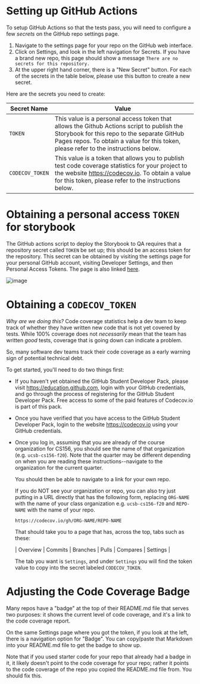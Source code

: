 # Setting up GitHub Actions

To setup GitHub Actions so that the tests pass, you will need to configure
a few *secrets* on the GitHub repo settings page.

1. Navigate to the settings page for your repo on the GitHub web interface.
2. Click on Settings, and look in the left navigation for Secrets.  If you
   have a brand new repo, this page should show a message `There are no secrets for
   this repository.`
3. At the upper right hand corner, there is a "New Secret" button.  For each of
   the secrets in the table below, please use this button to create a new
   secret.

Here are the secrets you need to create:


| Secret Name | Value | 
|-|-|
| `TOKEN` | This value is a personal access token that allows the Github Actions script to publish the Storybook for this repo to the separate GitHub Pages repos. To obtain a value for this token, please refer to the instructions below.  |
| `CODECOV_TOKEN` | This value is a token that allows you to publish test code coverage statistics for your project to the website <https://codecov.io>.  To obtain a value for this token, please refer to the instructions below.  |


# Obtaining a personal access `TOKEN` for storybook

The GitHub actions script to deploy the Storybook to QA requires that a repository secret called `TOKEN` be set up; this should be an access token for the repository. This secret can be obtained by visiting the settings page for your personal GitHub account, visiting Developer Settings, and then Personal Access Tokens. The page is also linked [here](https://github.com/settings/tokens).

![image](https://user-images.githubusercontent.com/1119017/147836507-0190801c-ce94-4e5a-9abe-6a1d2d0455af.png)

# Obtaining a `CODECOV_TOKEN`

*Why are we doing this?* Code coverage statistics help a dev team to keep track
of whether they have written new code that is not yet covered by tests. While
100% coverage does not *necessarily* mean that the team has written *good* tests, coverage that is going down can indicate a problem.

So, many software dev teams track their code coverage as a early warning sign
of potential technical debt.

To get started, you'll need to do two things first:

* If you haven't yet obtained the GitHub Student Developer Pack, please
  visit <https://education.github.com>, login with your GitHub credentials, 
  and go through the process of registering for the GitHub Student Developer Pack.  Free access to some of the paid features of Codecov.io is part of
  this pack.
* Once you have verified that you have access to the GitHub Student Developer Pack, login to the website <https://codecov.io> using your GitHub credentials.
* Once you log in, assuming that you are already of the course organization
  for CS156, you should see the name of that organization (e.g. `ucsb-cs156-f20`). Note that the quarter may be different depending on when you are reading these instructions--navigate to the organization for the current quarter.
  
  You should then be able to navigate to a link for your own repo.
  
  If you do NOT see your organization or repo, you can also try just 
  putting in a URL directly that has the following form, replacing `ORG-NAME`
  with the name of your class organization e.g. `ucsb-cs156-f20` and
  `REPO-NAME` with the name of your repo.

  ```
  https://codecov.io/gh/ORG-NAME/REPO-NAME
  ```

  That should take you to a page that has, across the top, tabs such as these:

  | Overview | Commits | Branches | Pulls | Compares | Settings |

  The tab you want is `Settings`, and under `Settings` you will find the
  token value to copy into the secret labeled `CODECOV_TOKEN`.

# Adjusting the Code Coverage Badge

Many repos have a "badge" at the top of their README.md file that serves
two purposes: it shows the current level of code coverage, and it's a 
link to the code coverage report.

On the same Settings page where you got the token, if you look at the left, there is a navigation option for "Badge". You can copy/paste that Markdown
into your README.md file to get the badge to show up.

Note that if you used starter code for your repo that already had a badge in it, it likely doesn't point to the code coverage for your repo; rather it points to the code coverage of the repo you copied the README.md file from.  You should fix this.
